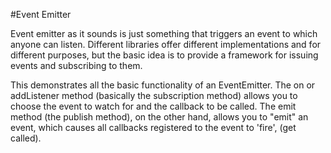 #Event Emitter

Event emitter as it sounds is just something that triggers an event to which anyone can listen. Different libraries offer different implementations and for different purposes, but the basic idea is to provide a framework for issuing events and subscribing to them.

This demonstrates all the basic functionality of an EventEmitter. The on or addListener method (basically the subscription method) allows you to choose the event to watch for and the callback to be called. The emit method (the publish method), on the other hand, allows you to "emit" an event, which causes all callbacks registered to the event to 'fire', (get called).
